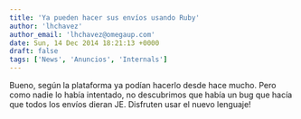 ```yaml
---
title: 'Ya pueden hacer sus envíos usando Ruby'
author: 'lhchavez'
author_email: 'lhchavez@omegaup.com'
date: Sun, 14 Dec 2014 18:21:13 +0000
draft: false
tags: ['News', 'Anuncios', 'Internals']
---
```


Bueno, según la plataforma ya podían hacerlo desde hace mucho. Pero como nadie lo había intentado, no descubrimos que había un bug que hacía que todos los envíos dieran JE. Disfruten usar el nuevo lenguaje!
